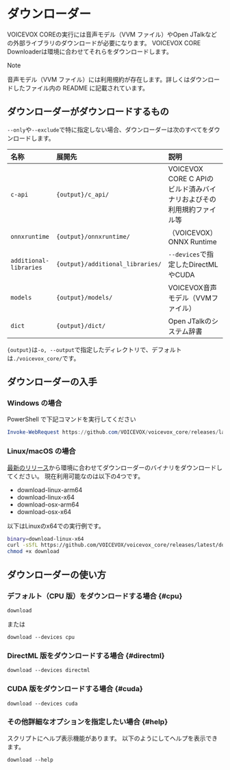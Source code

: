 # ダウンローダー

VOICEVOX COREの実行には音声モデル（VVM ファイル）やOpen JTalkなどの外部ライブラリのダウンロードが必要になります。
VOICEVOX CORE Downloaderは環境に合わせてそれらをダウンロードします。

> [!NOTE]
> 音声モデル（VVM ファイル）には利用規約が存在します。詳しくはダウンロードしたファイル内の README に記載されています。

## ダウンローダーがダウンロードするもの

`--only`や`--exclude`で特に指定しない場合、ダウンローダーは次のすべてをダウンロードします。

| 名称                   | 展開先                           | 説明                                                                |
| :--------------------- | :------------------------------- | :------------------------------------------------------------------ |
| `c-api`                | `{output}/c_api/`                | VOICEVOX CORE C APIのビルド済みバイナリおよびその利用規約ファイル等 |
| `onnxruntime`          | `{output}/onnxruntime/`          | （VOICEVOX）ONNX Runtime                                            |
| `additional-libraries` | `{output}/additional_libraries/` | `--devices`で指定したDirectMLやCUDA                                 |
| `models`               | `{output}/models/`               | VOICEVOX音声モデル（VVMファイル）                                   |
| `dict`                 | `{output}/dict/`                 | Open JTalkのシステム辞書                                            |

`{output}`は`-o, --output`で指定したディレクトリで、デフォルトは`./voicevox_core/`です。

## ダウンローダーの入手

### Windows の場合

PowerShell で下記コマンドを実行してください

```PowerShell
Invoke-WebRequest https://github.com/VOICEVOX/voicevox_core/releases/latest/download/download-windows-x64.exe -OutFile ./download.exe
```

### Linux/macOS の場合

[最新のリリース](https://github.com/VOICEVOX/voicevox_core/releases/latest)から環境に合わせてダウンローダーのバイナリをダウンロードしてください。
現在利用可能なのは以下の4つです。

- download-linux-arm64
- download-linux-x64
- download-osx-arm64
- download-osx-x64

以下はLinuxのx64での実行例です。

```bash
binary=download-linux-x64
curl -sSfL https://github.com/VOICEVOX/voicevox_core/releases/latest/download/${binary} -o download
chmod +x download
```

## ダウンローダーの使い方

### デフォルト（CPU 版）をダウンロードする場合 {#cpu}

```
download
```

または

```
download --devices cpu
```

### DirectML 版をダウンロードする場合 {#directml}

```
download --devices directml
```

### CUDA 版をダウンロードする場合 {#cuda}

```
download --devices cuda
```

### その他詳細なオプションを指定したい場合 {#help}

スクリプトにヘルプ表示機能があります。
以下のようにしてヘルプを表示できます。

```
download --help
```
